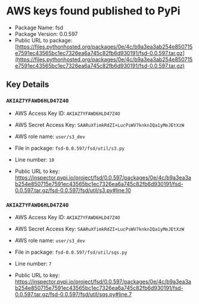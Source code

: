 # AWS keys found published to PyPi

* Package Name: fsd
* Package Version: 0.0.597
* Public URL to package: [https://files.pythonhosted.org/packages/0e/4c/b9a3ea3ab254e850715e7591ec43565bc1ec7326ea6a745c82fb6d930191/fsd-0.0.597.tar.gz](https://files.pythonhosted.org/packages/0e/4c/b9a3ea3ab254e850715e7591ec43565bc1ec7326ea6a745c82fb6d930191/fsd-0.0.597.tar.gz)

## Key Details

### `AKIAZ7YFAWD6HLD47Z4O`

* AWS Access Key ID: `AKIAZ7YFAWD6HLD47Z4O`
* AWS Secret Access Key: `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` 
* AWS role name: `user/s3_dev`
* File in package: `fsd-0.0.597/fsd/util/s3.py`
* Line number: `10`

* Public URL to key: https://inspector.pypi.io/project/fsd/0.0.597/packages/0e/4c/b9a3ea3ab254e850715e7591ec43565bc1ec7326ea6a745c82fb6d930191/fsd-0.0.597.tar.gz/fsd-0.0.597/fsd/util/s3.py#line.10



### `AKIAZ7YFAWD6HLD47Z4O`

* AWS Access Key ID: `AKIAZ7YFAWD6HLD47Z4O`
* AWS Secret Access Key: `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` 
* AWS role name: `user/s3_dev`
* File in package: `fsd-0.0.597/fsd/util/sqs.py`
* Line number: `7`

* Public URL to key: https://inspector.pypi.io/project/fsd/0.0.597/packages/0e/4c/b9a3ea3ab254e850715e7591ec43565bc1ec7326ea6a745c82fb6d930191/fsd-0.0.597.tar.gz/fsd-0.0.597/fsd/util/sqs.py#line.7


